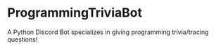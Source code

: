 # ProgrammingTriviaBot
A Python Discord Bot specializes in giving programming trivia/tracing questions!
